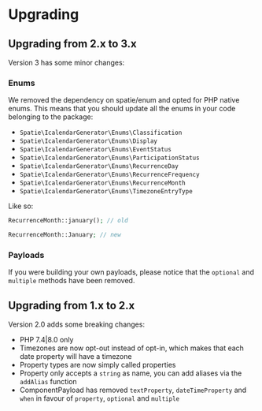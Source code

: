 # Upgrading

## Upgrading from 2.x to 3.x

Version 3 has some minor changes:

### Enums

We removed the dependency on spatie/enum and opted for PHP native enums. This means that you should update all the enums in your code belonging to the package:

- `Spatie\IcalendarGenerator\Enums\Classification`
- `Spatie\IcalendarGenerator\Enums\Display`
- `Spatie\IcalendarGenerator\Enums\EventStatus`
- `Spatie\IcalendarGenerator\Enums\ParticipationStatus`
- `Spatie\IcalendarGenerator\Enums\RecurrenceDay`
- `Spatie\IcalendarGenerator\Enums\RecurrenceFrequency`
- `Spatie\IcalendarGenerator\Enums\RecurrenceMonth`
- `Spatie\IcalendarGenerator\Enums\TimezoneEntryType`

Like so:

```php
RecurrenceMonth::january(); // old

RecurrenceMonth::January; // new
```

### Payloads

If you were building your own payloads, please notice that the `optional` and `multiple` methods have been removed.

## Upgrading from 1.x to 2.x

Version 2.0 adds some breaking changes:

- PHP 7.4|8.0 only
- Timezones are now opt-out instead of opt-in, which makes that each date property will have a timezone
- Property types are now simply called properties
- Property only accepts a `string` as name, you can add aliases via the `addAlias` function
- ComponentPayload has removed `textProperty`, `dateTimeProperty` and `when` in favour of `property`, `optional` and `multiple`
